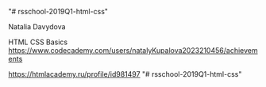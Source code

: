 "# rsschool-2019Q1-html-css" 

Natalia Davydova

HTML CSS Basics https://www.codecademy.com/users/natalyKupalova2023210456/achievements

https://htmlacademy.ru/profile/id981497 "# rsschool-2019Q1-html-css" 
